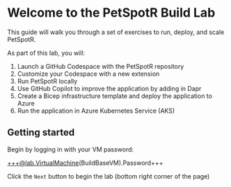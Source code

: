 # Welcome to the PetSpotR Build Lab

This guide will walk you through a set of exercises to run, deploy, and scale PetSpotR.

As part of this lab, you will:

1. Launch a GitHub Codespace with the PetSpotR repository
1. Customize your Codespace with a new extension
1. Run PetSpotR locally
1. Use GitHub Copilot to improve the application by adding in Dapr
1. Create a Bicep infrastructure template and deploy the application to Azure
1. Run the application in Azure Kubernetes Service (AKS)

## Getting started

Begin by logging in with your VM password:

+++@lab.VirtualMachine(BuildBaseVM).Password+++

Click the `Next` button to begin the lab (bottom right corner of the page)
